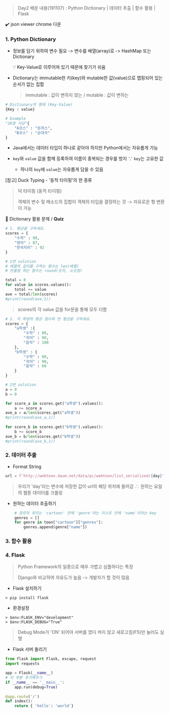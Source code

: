 > Day2 배운 내용(191107) : Python Dictionary | 데이터 추출 | 함수 활용 | Flask  

:heavy_check_mark: json viewer chrome 다운

### 1. Python Dictionary

- 정보를 담기 위하여 변수 필요 -> 변수를 배열(array)로 -> HashMap 또는 Dictionary

  ∵ Key-Value로 이루어져 있기 때문에 찾기가 쉬움

- Dictionary는 immutable한 키(key)와 mutable한 값(value)으로 맵핑되어 있는 순서가 없는 집합

  > immutable : 값이 변하지 않는 / mutable : 값이 변하는

```python
# Dictionary의 형태 (Key-Value)
{Key : value}

# Example
"20층 식당"{
    "A코스" : "돈까스",
    "B코스" : "순대국"
}
```

- Java에서는 데이터 타입이 하나로 같아야 하지만 Python에서는 자유롭게 가능

- `key`와 `value` 값을 함께 등록하여 이름이 중복되는 경우를 방지 ∵ `key`는 고유한 값

  - 하나의 `key`에 `value`는 자유롭게 담을 수 있음

  

[참고] Duck Typing - '동적 타이핑'의 한 종류

> 덕 타이핑 (동적 타이핑)
>
> 객체의 변수 및 메소드의 집합이 객체의 타입을 결정하는 것 -> 자유로운 형 변환이 가능



:blue_book: Dictionary 활용 문제 / **Quiz**

```python
# 1. 평균을 구하세요.
scores = {
    "수학" : 90,
    "영어" : 87,
    "한국지리" : 92
}

# 1번 solution
# 배열의 길이를 구하는 함수는 len(배열)
# 반올림 하는 함수는 round(숫자, 소숫점)

total = 0
for value in scores.values():
    total += value
ave = total/len(scores)
#print(round(ave,1))
```

> scores의 각 value 값을 for문을 통해 모두 더함

```python
# 2. 각 학생의 평균 점수와 반 평균을 구하세요.
scores = {
    "a학생" :{
        "수학" : 80,
        "국어" : 90,
        "음악" : 100
    },
    "b학생" : {
        "수학" : 90,
        "국어" : 90,
        "음악" : 60
    }
}

# 2번 solution
a = 0
b = 0

for score_a in scores.get("a학생").values():
    a += score_a
ave_a = a/len(scores.get("a학생"))
#print(round(ave_a,1))
       
for score_b in scores.get("b학생").values():
    b += score_b
ave_b = b/len(scores.get("b학생"))
#print(round(ave_b,1))
```



### 2. 데이터 추출

- Format String

```python
url = f'http://webtoon.daum.net/data/pc/webtoon/list_serialized/{day}'
```

> 우리가 'day'라는 변수에 저장한 값이 url의 해당 위치에 들어감 ∴ 원하는 요일의 웹툰 데이터를 크롤링

- 원하는 데이터 추출하기

```python
    # 장르의 위치는 'cartoon' 안에 'genre'라는 리스트 안에 'name'이라는 key
    genres = []
    for genre in toon["cartoon"]["genres"]:
        genres.append(genre["name"])
```



### 3. 함수 활용

### 4. Flask

> Python Framework의 일종으로 매우 가볍고 심플하다는 특징
>
> Django와 비교하여 자유도가 높음 -> 개발자가 할 것이 많음

- Flask 설치하기

```command
> pip install flask
```

- 환경설정

```command
> $env:FLASK_ENV="development"
> $env:FLASK_DEBUG="True"
```

> Debug Mode가 'ON' 되어야 서버를 껐다 켜지 않고 새로고침(F5)만 눌러도 실행

- Flask 서버 돌리기

```python
from flask import Flask, escape, request
import requests

app = Flask(__name__)
# 이 부분 추가해주기
if __name__ == '__main__':
    app.run(debug=True)
    
@app.route('/')
def index():
    return { 'hello': 'world'}
```

